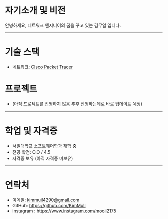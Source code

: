 # 자기소개 및 비전

안녕하세요, 네트워크 엔지니어의 꿈을 꾸고 있는 김무일 입니다.

---

# 기술 스택

- 네트워크: [CIsco Packet Tracer](https://github.com/KimMuIl/web-porfolio/blob/main/Kimmuil_portfolio.md)

# 프로젝트

- (아직 프로젝트를 진행하지 않음 추후 진행하는데로 바로 업데이트 예정)
---

# 학업 및 자격증

- 서일대학교 소프트웨어학과 재학 중
- 전공 학점: O.O / 4.5
- 자격증 보유 (아직 자격증 미보유)

---

# 연락처

- 이메일: kimmuil4290@gmail.com  
- GitHub: https://github.com/KimMuIl
- instagram : https://www.instagram.com/mooil2175
